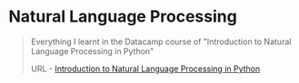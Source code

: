 # Natural Language Processing
> Everything I learnt in the Datacamp course of "Introduction to Natural Language Processing in Python"
>
> URL - [Introduction to Natural Language Processing in Python](https://app.datacamp.com/learn/courses/introduction-to-natural-language-processing-in-python)

